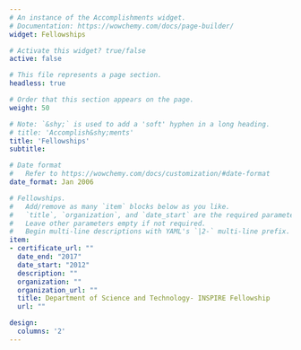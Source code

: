 ```yaml
---
# An instance of the Accomplishments widget.
# Documentation: https://wowchemy.com/docs/page-builder/
widget: Fellowships

# Activate this widget? true/false
active: false

# This file represents a page section.
headless: true

# Order that this section appears on the page.
weight: 50

# Note: `&shy;` is used to add a 'soft' hyphen in a long heading.
# title: 'Accomplish&shy;ments'
title: 'Fellowships'
subtitle:

# Date format
#   Refer to https://wowchemy.com/docs/customization/#date-format
date_format: Jan 2006

# Fellowships.
#   Add/remove as many `item` blocks below as you like.
#   `title`, `organization`, and `date_start` are the required parameters.
#   Leave other parameters empty if not required.
#   Begin multi-line descriptions with YAML's `|2-` multi-line prefix.
item:
- certificate_url: ""
  date_end: "2017"
  date_start: "2012"
  description: ""
  organization: ""
  organization_url: ""
  title: Department of Science and Technology- INSPIRE Fellowship
  url: ""

design:
  columns: '2' 
---
```

